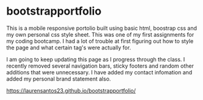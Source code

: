 # bootstrapportfolio

This is a mobile responsive portolio built using basic html, boostrap css and my own personal css style sheet.  This was one of my first assignments for my coding bootcamp.  I had a lot of trouble at first figuring out how to style the page and what certain tag's were actually for. 

I am going to keep updating this page as I progress through the class. I recently removed several navigation bars, sticky footers and random other additions that were unnecessary. I have added my contact infomation and added my personal brand statement also.  

https://laurensantos23.github.io/bootstrapportfolio/
